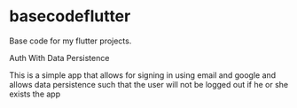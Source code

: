# basecodeflutter

Base code for my flutter projects.

Auth With Data Persistence

This is a simple app that allows for signing in using email and google and allows data persistence such that the user will not be logged out if he or she exists the app
